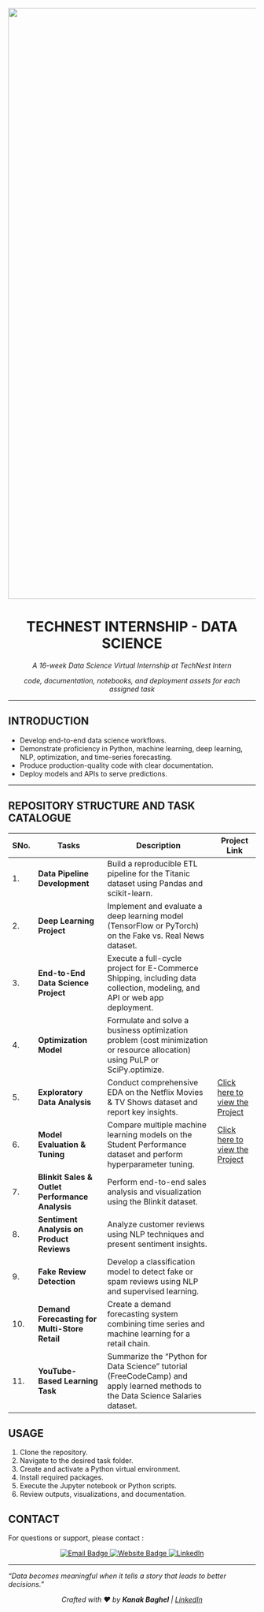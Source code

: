 <p align="center">
  <img src="https://github.com/user-attachments/assets/38d27a77-201e-45a5-a919-111ae1cd1dad" alt="TechNest Intern Logo" width="1200"/>
</p>
<h1 align="center"> TECHNEST INTERNSHIP - DATA SCIENCE </h1>
<p align="center"><em> A 16-week Data Science Virtual Internship at TechNest Intern</em></p>
<p align="center"><em> code, documentation, notebooks, and deployment assets for each assigned task </em></p>

---

## INTRODUCTION

- Develop end-to-end data science workflows.  
- Demonstrate proficiency in Python, machine learning, deep learning, NLP, optimization, and time-series forecasting.  
- Produce production-quality code with clear documentation.  
- Deploy models and APIs to serve predictions.

---

## REPOSITORY STRUCTURE AND TASK CATALOGUE

| SNo. | Tasks                  | Description |Project Link |
|-------|------------------------|-------------|------------|
|1.| **Data Pipeline Development** | Build a reproducible ETL pipeline for the Titanic dataset using Pandas and scikit-learn. |      |       
|2.| **Deep Learning Project**     |Implement and evaluate a deep learning model (TensorFlow or PyTorch) on the Fake vs. Real News dataset.||
|3.| **End-to-End Data Science Project** |Execute a full-cycle project for E-Commerce Shipping, including data collection, modeling, and API or web app deployment.||
|4.| **Optimization Model**        | Formulate and solve a business optimization problem (cost minimization or resource allocation) using PuLP or SciPy.optimize.||
|5.| **Exploratory Data Analysis** | Conduct comprehensive EDA on the Netflix Movies & TV Shows dataset and report key insights.| [Click here to view the Project](https://github.com/Kanakbaghel/Netflix_Movies_and_TV_Shows-EDA-)|
|6.| **Model Evaluation & Tuning** | Compare multiple machine learning models on the Student Performance dataset and perform hyperparameter tuning.| [Click here to view the Project](https://github.com/Kanakbaghel/Model_Evaluation_and_Tuning)|
|7.| **Blinkit Sales & Outlet Performance Analysis**  | Perform end-to-end sales analysis and visualization using the Blinkit dataset.||
|8.| **Sentiment Analysis on Product Reviews**        | Analyze customer reviews using NLP techniques and present sentiment insights.||
|9.| **Fake Review Detection**                        | Develop a classification model to detect fake or spam reviews using NLP and supervised learning.||
|10.| **Demand Forecasting for Multi-Store Retail**   | Create a demand forecasting system combining time series and machine learning for a retail chain.||
|11.| **YouTube-Based Learning Task**                 | Summarize the “Python for Data Science” tutorial (FreeCodeCamp) and apply learned methods to the Data Science Salaries dataset. ||

## USAGE

1. Clone the repository.  
2. Navigate to the desired task folder.  
3. Create and activate a Python virtual environment.  
4. Install required packages.  
5. Execute the Jupyter notebook or Python scripts.  
6. Review outputs, visualizations, and documentation.

## CONTACT

For questions or support, please contact :

<p align="center">
  <a href="mailto:technestintern.intern@gmail.com">
    <img src="https://img.shields.io/badge/Email-D14836?style=for-the-badge&logo=gmail&logoColor=white" alt="Email Badge"/>
  </a>
  <a href="https://technestintern.intern.github.io" target="_blank">
    <img src="https://img.shields.io/badge/Website-000000?style=for-the-badge&logo=github&logoColor=white" alt="Website Badge"/>
  </a>
   <a href="https://www.linkedin.com/company/technestintern/posts/?feedView=all">
    <img src="https://img.shields.io/badge/LinkedIn-%230077B5.svg?style=for-the-badge&logo=linkedin&logoColor=white" alt="LinkedIn"/>
  </a>
</p>

-------------

<p align="centre"><em>“Data becomes meaningful when it tells a story that leads to better decisions.”</em></p>

<p align="center"><em>Crafted with ♥ by <strong>Kanak Baghel</strong> | <a href="https://www.linkedin.com/in/kanakbaghel">LinkedIn</a></em></p>

